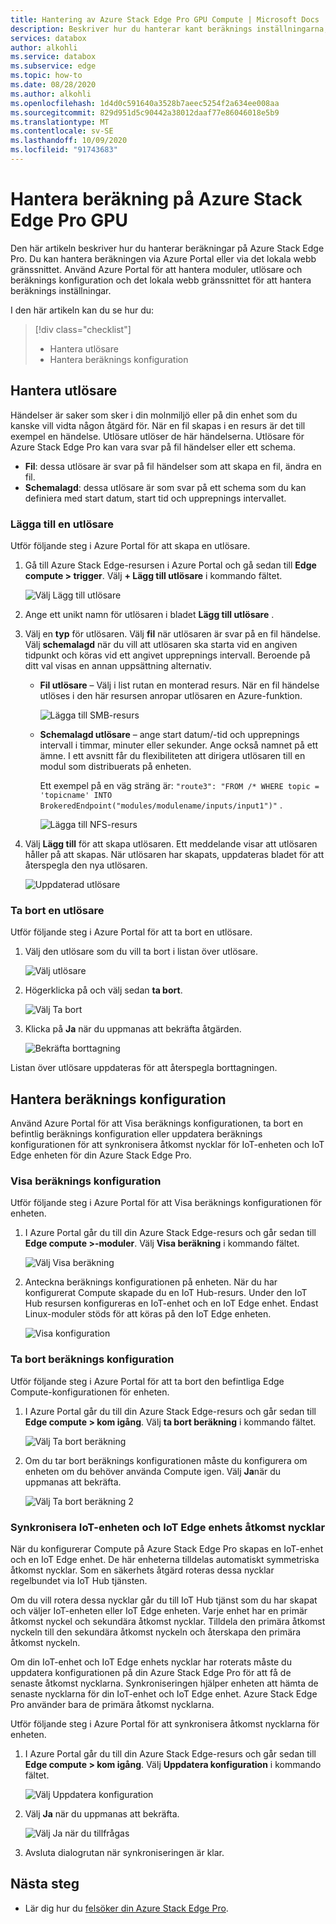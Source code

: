 ```yaml
---
title: Hantering av Azure Stack Edge Pro GPU Compute | Microsoft Docs
description: Beskriver hur du hanterar kant beräknings inställningarna, t. ex. utlösare, moduler, Visa beräknings konfiguration, ta bort konfiguration via Azure Portal på Azure Stack Edge Pro GPU.
services: databox
author: alkohli
ms.service: databox
ms.subservice: edge
ms.topic: how-to
ms.date: 08/28/2020
ms.author: alkohli
ms.openlocfilehash: 1d4d0c591640a3528b7aeec5254f2a634ee008aa
ms.sourcegitcommit: 829d951d5c90442a38012daaf77e86046018e5b9
ms.translationtype: MT
ms.contentlocale: sv-SE
ms.lasthandoff: 10/09/2020
ms.locfileid: "91743683"
---
```

# <a name="manage-compute-on-your-azure-stack-edge-pro-gpu"></a>Hantera beräkning på Azure Stack Edge Pro GPU

<!--[!INCLUDE [applies-to-skus](../../includes/azure-stack-edge-applies-to-all-sku.md)]-->

Den här artikeln beskriver hur du hanterar beräkningar på Azure Stack Edge Pro. Du kan hantera beräkningen via Azure Portal eller via det lokala webb gränssnittet. Använd Azure Portal för att hantera moduler, utlösare och beräknings konfiguration och det lokala webb gränssnittet för att hantera beräknings inställningar.

I den här artikeln kan du se hur du:

> [!div class="checklist"]
> * Hantera utlösare
> * Hantera beräknings konfiguration


## <a name="manage-triggers"></a>Hantera utlösare

Händelser är saker som sker i din molnmiljö eller på din enhet som du kanske vill vidta någon åtgärd för. När en fil skapas i en resurs är det till exempel en händelse. Utlösare utlöser de här händelserna. Utlösare för Azure Stack Edge Pro kan vara svar på fil händelser eller ett schema.

- **Fil**: dessa utlösare är svar på fil händelser som att skapa en fil, ändra en fil.
- **Schemalagd**: dessa utlösare är som svar på ett schema som du kan definiera med start datum, start tid och upprepnings intervallet.


### <a name="add-a-trigger"></a>Lägga till en utlösare

Utför följande steg i Azure Portal för att skapa en utlösare.

1. Gå till Azure Stack Edge-resursen i Azure Portal och gå sedan till **Edge compute > trigger**. Välj **+ Lägg till utlösare** i kommando fältet.

    ![Välj Lägg till utlösare](media/azure-stack-edge-j-series-manage-compute/add-trigger-1m.png)

2. Ange ett unikt namn för utlösaren i bladet **Lägg till utlösare** .
    
    <!--Trigger names can only contain numbers, lowercase letters, and hyphens. The share name must be between 3 and 63 characters long and begin with a letter or a number. Each hyphen must be preceded and followed by a non-hyphen character.-->

3. Välj en **typ** för utlösaren. Välj **fil** när utlösaren är svar på en fil händelse. Välj **schemalagd** när du vill att utlösaren ska starta vid en angiven tidpunkt och köras vid ett angivet upprepnings intervall. Beroende på ditt val visas en annan uppsättning alternativ.

    - **Fil utlösare** – Välj i list rutan en monterad resurs. När en fil händelse utlöses i den här resursen anropar utlösaren en Azure-funktion.

        ![Lägga till SMB-resurs](media/azure-stack-edge-j-series-manage-compute/add-file-trigger.png)

    - **Schemalagd utlösare** – ange start datum/-tid och upprepnings intervall i timmar, minuter eller sekunder. Ange också namnet på ett ämne. I ett avsnitt får du flexibiliteten att dirigera utlösaren till en modul som distribuerats på enheten.

        Ett exempel på en väg sträng är: `"route3": "FROM /* WHERE topic = 'topicname' INTO BrokeredEndpoint("modules/modulename/inputs/input1")"` .

        ![Lägga till NFS-resurs](media/azure-stack-edge-j-series-manage-compute/add-scheduled-trigger.png)

4. Välj **Lägg till** för att skapa utlösaren. Ett meddelande visar att utlösaren håller på att skapas. När utlösaren har skapats, uppdateras bladet för att återspegla den nya utlösaren.
 
    ![Uppdaterad utlösare](media/azure-stack-edge-j-series-manage-compute/add-trigger-2.png)

### <a name="delete-a-trigger"></a>Ta bort en utlösare

Utför följande steg i Azure Portal för att ta bort en utlösare.

1. Välj den utlösare som du vill ta bort i listan över utlösare.

    ![Välj utlösare](media/azure-stack-edge-j-series-manage-compute/delete-trigger-1.png)

2. Högerklicka på och välj sedan **ta bort**.

    ![Välj Ta bort](media/azure-stack-edge-j-series-manage-compute/delete-trigger-2.png)

3. Klicka på **Ja** när du uppmanas att bekräfta åtgärden.

    ![Bekräfta borttagning](media/azure-stack-edge-j-series-manage-compute/delete-trigger-3.png)

Listan över utlösare uppdateras för att återspegla borttagningen.

## <a name="manage-compute-configuration"></a>Hantera beräknings konfiguration

Använd Azure Portal för att Visa beräknings konfigurationen, ta bort en befintlig beräknings konfiguration eller uppdatera beräknings konfigurationen för att synkronisera åtkomst nycklar för IoT-enheten och IoT Edge enheten för din Azure Stack Edge Pro.

### <a name="view-compute-configuration"></a>Visa beräknings konfiguration

Utför följande steg i Azure Portal för att Visa beräknings konfigurationen för enheten.

1. I Azure Portal går du till din Azure Stack Edge-resurs och går sedan till **Edge compute >-moduler**. Välj **Visa beräkning** i kommando fältet.

    ![Välj Visa beräkning](media/azure-stack-edge-j-series-manage-compute/view-compute-1.png)

2. Anteckna beräknings konfigurationen på enheten. När du har konfigurerat Compute skapade du en IoT Hub-resurs. Under den IoT Hub resursen konfigureras en IoT-enhet och en IoT Edge enhet. Endast Linux-moduler stöds för att köras på den IoT Edge enheten.

    ![Visa konfiguration](media/azure-stack-edge-j-series-manage-compute/view-compute-2.png)


### <a name="remove-compute-configuration"></a>Ta bort beräknings konfiguration

Utför följande steg i Azure Portal för att ta bort den befintliga Edge Compute-konfigurationen för enheten.

1. I Azure Portal går du till din Azure Stack Edge-resurs och går sedan till **Edge compute > kom igång**. Välj **ta bort beräkning** i kommando fältet.

    ![Välj Ta bort beräkning](media/azure-stack-edge-j-series-manage-compute/remove-compute-1.png)

2. Om du tar bort beräknings konfigurationen måste du konfigurera om enheten om du behöver använda Compute igen. Välj **Ja**när du uppmanas att bekräfta.

    ![Välj Ta bort beräkning 2](media/azure-stack-edge-j-series-manage-compute/remove-compute-2.png)

### <a name="sync-up-iot-device-and-iot-edge-device-access-keys"></a>Synkronisera IoT-enheten och IoT Edge enhets åtkomst nycklar

När du konfigurerar Compute på Azure Stack Edge Pro skapas en IoT-enhet och en IoT Edge enhet. De här enheterna tilldelas automatiskt symmetriska åtkomst nycklar. Som en säkerhets åtgärd roteras dessa nycklar regelbundet via IoT Hub tjänsten.

Om du vill rotera dessa nycklar går du till IoT Hub tjänst som du har skapat och väljer IoT-enheten eller IoT Edge enheten. Varje enhet har en primär åtkomst nyckel och sekundära åtkomst nycklar. Tilldela den primära åtkomst nyckeln till den sekundära åtkomst nyckeln och återskapa den primära åtkomst nyckeln.

Om din IoT-enhet och IoT Edge enhets nycklar har roterats måste du uppdatera konfigurationen på din Azure Stack Edge Pro för att få de senaste åtkomst nycklarna. Synkroniseringen hjälper enheten att hämta de senaste nycklarna för din IoT-enhet och IoT Edge enhet. Azure Stack Edge Pro använder bara de primära åtkomst nycklarna.

Utför följande steg i Azure Portal för att synkronisera åtkomst nycklarna för enheten.

1. I Azure Portal går du till din Azure Stack Edge-resurs och går sedan till **Edge compute > kom igång**. Välj **Uppdatera konfiguration** i kommando fältet.

    ![Välj Uppdatera konfiguration](media/azure-stack-edge-j-series-manage-compute/refresh-configuration-1.png)

2. Välj **Ja** när du uppmanas att bekräfta.

    ![Välj Ja när du tillfrågas](media/azure-stack-edge-j-series-manage-compute/refresh-configuration-2.png)

3. Avsluta dialogrutan när synkroniseringen är klar.

## <a name="next-steps"></a>Nästa steg

- Lär dig hur du [felsöker din Azure Stack Edge Pro](azure-stack-edge-gpu-troubleshoot.md).
